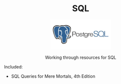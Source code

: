 <div align="center">
  <!-- Title: -->
<a href="http://github.com/https://github.com/ssoehdata/SQL/">  
</a>

# SQL

<img src="https://github.com/ssoehdata/SQL/blob/main/postgresql.jpg" height="100">

Working through resources for SQL

</div>
Included:
<ul>

<li>SQL Queries for Mere Mortals, 4th Edition</li>

</ul>
